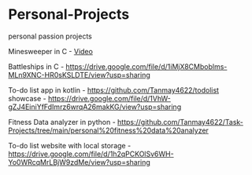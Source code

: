 # Personal-Projects
personal passion projects


Minesweeper in C - [Video](https://drive.google.com/file/d/1_efyrIyYcgvn_dq5AweJx-9Ltxo5hJKU/view?usp=sharing)

Battleships in C - https://drive.google.com/file/d/1iMjX8CMboblms-MLn9XNC-HR0sKSLDTE/view?usp=sharing

To-do list app in kotlin - https://github.com/Tanmay4622/todolist <br>
showcase - https://drive.google.com/file/d/1VhW-gZJ4EiniYfFdImrz6wrqA26makKG/view?usp=sharing

Fitness Data analyzer in python - https://github.com/Tanmay4622/Task-Projects/tree/main/personal%20fitness%20data%20analyzer

To-do list website with local storage - https://drive.google.com/file/d/1h2qPCKOlSv6WH-Yo0WRcqMrLBjW9zdMe/view?usp=sharing
